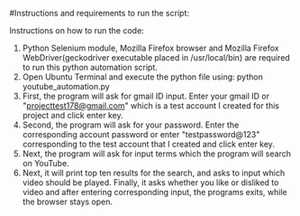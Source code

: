 #Instructions and requirements to run the script:

Instructions on how to run the code:
1. Python Selenium module, Mozilla Firefox browser and Mozilla Firefox WebDriver(geckodriver executable placed in /usr/local/bin) are required to run this python automation script.
2. Open Ubuntu Terminal and execute the python file using: python youtube_automation.py
3. First, the program will ask for gmail ID input. Enter your gmail ID or "projecttest178@gmail.com" which is a test account I created for this project and click enter key.
4. Second, the program will ask for your password. Enter the corresponding account password or enter "testpassword@123" corresponding to the test account that I created and click enter key.
5. Next, the program will ask for input terms which the program will search on YouTube.
6. Next, it will print top ten results for the search, and asks to input which video should be played. Finally, it asks whether you like or disliked to video and after entering corresponding input, the programs exits, while the browser stays open.

